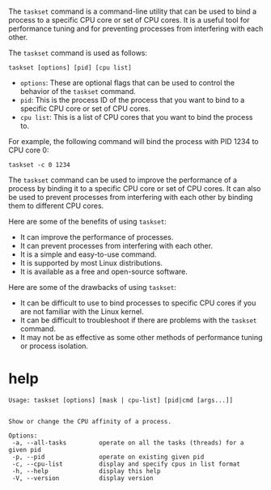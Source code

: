 # 

The `taskset` command is a command-line utility that can be used to bind a process to a specific CPU core or set of CPU cores. It is a useful tool for performance tuning and for preventing processes from interfering with each other.

The `taskset` command is used as follows:

```
taskset [options] [pid] [cpu list]
```

* `options`: These are optional flags that can be used to control the behavior of the `taskset` command.
* `pid`: This is the process ID of the process that you want to bind to a specific CPU core or set of CPU cores.
* `cpu list`: This is a list of CPU cores that you want to bind the process to.

For example, the following command will bind the process with PID 1234 to CPU core 0:

```
taskset -c 0 1234
```

The `taskset` command can be used to improve the performance of a process by binding it to a specific CPU core or set of CPU cores. It can also be used to prevent processes from interfering with each other by binding them to different CPU cores.

Here are some of the benefits of using `taskset`:

* It can improve the performance of processes.
* It can prevent processes from interfering with each other.
* It is a simple and easy-to-use command.
* It is supported by most Linux distributions.
* It is available as a free and open-source software.

Here are some of the drawbacks of using `taskset`:

* It can be difficult to use to bind processes to specific CPU cores if you are not familiar with the Linux kernel.
* It can be difficult to troubleshoot if there are problems with the `taskset` command.
* It may not be as effective as some other methods of performance tuning or process isolation.



# help 

```
Usage: taskset [options] [mask | cpu-list] [pid|cmd [args...]]


Show or change the CPU affinity of a process.

Options:
 -a, --all-tasks         operate on all the tasks (threads) for a given pid
 -p, --pid               operate on existing given pid
 -c, --cpu-list          display and specify cpus in list format
 -h, --help              display this help
 -V, --version           display version

```
